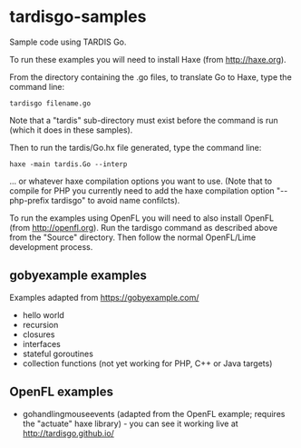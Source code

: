 tardisgo-samples
================

Sample code using TARDIS Go.

To run these examples you will need to install Haxe (from http://haxe.org).

From the directory containing the .go files, to translate Go to Haxe, type the command line: 
```
tardisgo filename.go
```
Note that a "tardis" sub-directory must exist before the command is run (which it does in these samples). 

Then to run the tardis/Go.hx file generated, type the command line: 
```
haxe -main tardis.Go --interp
```
... or whatever haxe compilation options you want to use. (Note that to compile for PHP you currently need to add the haxe compilation option "--php-prefix tardisgo" to avoid name confilcts).

To run the examples using OpenFL you will need to also install OpenFL (from http://openfl.org). Run the tardisgo command as described above from the "Source" directory. Then follow the normal OpenFL/Lime development process.


gobyexample examples
-------------------------

Examples adapted from https://gobyexample.com/
- hello world
- recursion
- closures
- interfaces
- stateful goroutines
- collection functions (not yet working for PHP, C++ or Java targets)



OpenFL examples
--------------------
- gohandlingmouseevents (adapted from the OpenFL example; requires the "actuate" haxe library) - you can see it working live at http://tardisgo.github.io/










 
